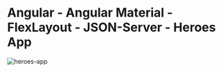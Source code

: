 # Angular - Angular Material - FlexLayout - JSON-Server - Heroes App

![heroes-app](https://user-images.githubusercontent.com/74163938/119192210-c11bba00-ba4d-11eb-9868-f84dac068528.png)
